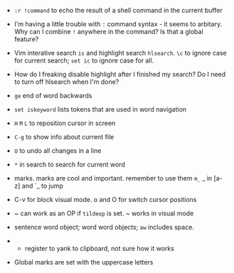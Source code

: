 - `:r !command` to echo the result of a shell command in the current buffer
- I'm having a little trouble with `:` command syntax - it seems to arbitary. Why can I combine `!` anywhere in the command? Is that a global feature?
- Vim interative search `is` and highlight search `hlsearch`. `\c` to ignore case for current search; `set ic` to ignore case for all.
- How do I freaking disable highlight after I finished my search? Do I need to turn off hlsearch when I'm done?
- `ge` end of word backwards
- `set iskeyword` lists tokens that are used in word navigation
- `H` `M` `L` to reposition cursor in screen
- `C-g` to show info about current file
- `U` to undo all changes in a line
- `*` in search to search for current word
- marks. marks are cool and important. remember to use them `m_` _ in [a-z] and `_ to jump 

- C-v for block visual mode. o and O for switch cursor positions
- ~ can work as an OP if `tildeop` is set. ~ works in visual mode
- sentence word object; word word objects; `aw` includes space.
- * register to yank to clipboard, not sure how it works
- Global marks are set with the uppercase letters
